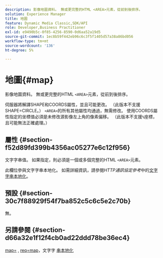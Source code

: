 ```yaml
---
description: 影像地圖資料。 無或更完整的HTML <AREA>元素，從前到後排序。
solution: Experience Manager
title: 地圖
feature: Dynamic Media Classic,SDK/API
role: Developer,Business Practitioner
exl-id: e9490b5c-0f85-4256-8590-0d6aa52a19d5
source-git-commit: 1ec8b59f442eb96c6c3f5f1405d57a38a86bd056
workflow-type: tm+mt
source-wordcount: '136'
ht-degree: 5%

---
```


# 地圖{#map}

影像地圖資料。 無或更完整的HTML `<AREA>`元素，從前到後排序。

伺服器將解譯SHAPE和COORDS屬性，並且可能更改。 （此版本不支援SHAPE=CIRCLE。） `<AREA>`的所有其他屬性均通過，無需修改。 使用COORDS屬性指定的坐標值必須是未修改源影像左上角的像素偏移。 （此版本不支援`%`座標，且可能無法正確處理。）

## 屬性 {#section-f52d89fd399b4356ac05277e6c12f956}

文字字串值。 如果指定，則必須是一個或多個完整的HTML `<AREA>`元素。

此欄位參與文字字串本地化。 如需詳細資訊，請參閱&#x200B;*HTTP通訊協定參考*&#x200B;中的[文字字串本地化](/help/aem-is-ir-api/is-api/http-ref/image-serving-api-ref/c-http-protocol-reference/c-syntax-and-features/r-text-string-localization.md)。

## 預設 {#section-30c7f88929f54f7ba852c5c6c5e2c70b}

無。

## 另請參閱 {#section-d66a32e1f12f4cb0ad22ddd78be36ec4}

[map=](/help/aem-is-ir-api/is-api/http-ref/image-serving-api-ref/c-http-protocol-reference/c-command-reference/r-map.md) ,  [req=map](/help/aem-is-ir-api/is-api/http-ref/image-serving-api-ref/c-http-protocol-reference/c-command-reference/r-req/r-req.md)，文字字 [串本地化](/help/aem-is-ir-api/is-api/http-ref/image-serving-api-ref/c-http-protocol-reference/c-syntax-and-features/r-text-string-localization.md)
